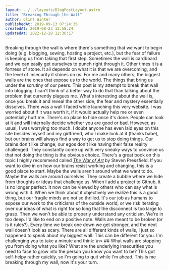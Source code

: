 ```yaml
---
layout: ../../layouts/BlogPostLayout.astro
title: "Breaking Through the Wall"
author: Clint Winter
publishedAt: 2019-09-13 07:24:36
createdAt: 2019-08-23 12:58:24
updatedAt: 2022-12-28 12:36:17
---
```


Breaking through the wall is where there's something that we want to begin doing (e.g. blogging, sewing, hosting a project, etc.), but the fear of failure is keeping us from taking that first step. Sometimes the wall is cardboard and we can easily get ourselves to punch right through it. Other times it is a fortress of stone. It all depends on what it is that we are overcoming, and the level of insecurity it shines on us.
For me and many others, the biggest walls are the ones that expose us to the world. The things that bring us under the scrutiny of our peers. 
This post is my attempt to break that wall into blogging. I can't think of a better way to do that than talking about the problem that currently plagues me.
What's interesting about the wall is, once you break it and reveal the other side, the fear and mystery essentially dissolves. There was a wall I faced while launching this very website. I was worried about if it was worth it, if it would actually help me or even potentially hurt me. There's no place to hide once it's done. People can look at it and will internally decide whether you are good or bad.
However, as usual, I was worrying too much. I doubt anyone has even laid eyes on this site besides myself and my girlfriend, who I make look at it (thanks babe), but our brains will always find a way to get us to stop doing things. Our brains don't like change; our egos don't like having their false reality challenged. They constantly come up with very sneaky ways to convince us that not doing the thing is the obvious choice. There's a great book on this topic I highly recommend called [*The War of Art*](https://www.amazon.com/dp/B007A4SDCG/ref=dp-kindle-redirect?_encoding=UTF8&btkr=1) by Steven Pressfield. If you want to dive in on how our brains resist working and changing, this is a good place to start.
Maybe the walls aren't around what we want to do. Maybe the walls are around ourselves. They create a bubble where we hide from thoughts or ideas that challenge us. When I add a project to Github, it is no longer perfect. It now can be viewed by others who can say what is wrong with it. When we think about it objectively we realize this is a good thing, but our fragile minds are not so thrilled. It's our job as humans to expose our work to the criticisms of the outside world, or we risk iterating over our ideas of what is right for so long that the disconnect is too large to grasp. Then we won't be able to properly understand any criticism. We're in too deep.
I'd like to end on a positive note. Walls are meant to be broken (or is it rules?). Every time we break one down we get stronger, and the next wall doesn't look as scary. There are all different kinds of walls, I just so happened to speak about my biggest wall. This can be different for you. 
I'm challenging you to take a minute and think: \n> ## What walls are stopping you from doing what you like? What are the underlying insecurities you need to face to grow into the person you know you want to be?
This got self-helpy rather quickly, so I'm going to quit while I'm ahead. This is me breaking through my wall, now it's your turn.
